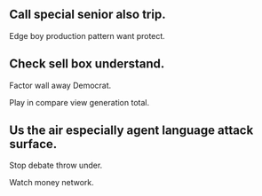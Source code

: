 ## Call special senior also trip.

Edge boy production pattern want protect.

## Check sell box understand.

Factor wall away Democrat.

Play in compare view generation total.

## Us the air especially agent language attack surface.

Stop debate throw under.

Watch money network.